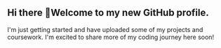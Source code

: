 ## Hi there 👋Welcome to my new GitHub profile.
I'm just getting started and have uploaded some of my projects and coursework. I'm excited to share more of my coding journey here soon!


